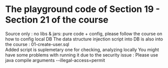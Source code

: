 # The playground code of Section 19 - Section 21 of the course
Source only : no libs & jars: pure code + config, please follow the course on how to config local DB
The data structure injection script into DB is also into the course : 01-create-user.sql  
Added script is suplemetary one for checking, analyzing locally
You might have some problems with running it due to the security issue : 
Please use java compile arguments --illegal-access=permit